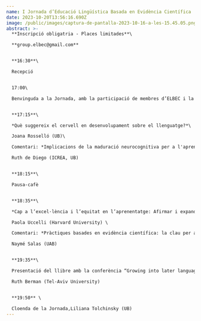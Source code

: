 ```yaml
---
name: I Jornada d’Educació Lingüística Basada en Evidència Científica
date: 2023-10-20T13:56:16.690Z
image: /public/images/captura-de-pantalla-2023-10-16-a-les-15.45.05.png
abstract: >-
  **Inscripció obligatria - Places limitades**\

  **g﻿roup.elbec@gmail.com** 


  **16:30**\

  Recepció


  17:00\

  Benvinguda a la Jornada, amb la participació de membres d’ELBEC i la Directora del Dept. de Fil. Catalana i Lingüística General (UB), Mariona Taulé


  **17:15**\

  *Què suggereix el cervell en desenvolupament sobre el llenguatge?*\

  Joana Rosselló (UB)\

  Comentari: *Implicacions de la maduració neurocognitiva per a l'aprenentatge i l'educació*\

  Ruth de Diego (ICREA, UB)


  **18:15**\

  Pausa-cafè


  **18:35**\

  *Cap a l’excel·lència i l’equitat en l’aprenentatge: Afirmar i expandre les habilitats del llenguatge a l’escola*\

  Paola Uccelli (Harvard University) \

  Comentari: *Pràctiques basades en evidència científica: la clau per a l’èxit en l’ensenyament de la llengua escrita* \

  Naymé Salas (UAB)


  **19:35**\

  Presentació del llibre amb la conferència “Growing into later language”\

  Ruth Berman (Tel-Aviv University)


  **19:50** \

  Cloenda de la Jornada,Liliana Tolchinsky (UB)
---
```

